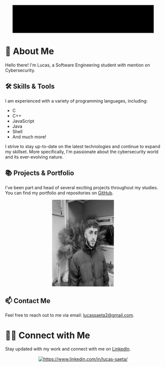 <div align="center">
  <img src="result.gif">
</div>

# 🧑 About Me

Hello there! I'm Lucas, a Software Engineering student with mention on Cybersecurity. 

## 🛠️ Skills & Tools
I am experienced with a variety of programming languages, including:

- C
- C++
- JavaScript
- Java
- Shell
- And much more!

I strive to stay up-to-date on the latest technologies and continue to expand my skillset. More specifically, I'm passionate about the cybersecurity world and its ever-evolving nature.

## 📚 Projects & Portfolio
I've been part and head of several exciting projects throughout my studies. You can find my portfolio and repositories on [GitHub](https://github.com/lucassaeta?tab=repositories).

<div align="center">
  <img src="profile.jpeg" style="width: 200px; height: 280px;">
</div>

## 📫 Contact Me
Feel free to reach out to me via email: [lucassaeta2@gmail.com](mailto:lucassaeta2@gmail.com).

# 🏃‍♂️ Connect with Me
Stay updated with my work and connect with me on [LinkedIn](https://www.linkedin.com/in/lucas-saeta/).

<div align="center">
    <a href="https://www.linkedin.com/in/lucas-saeta/" target="_blank">
        <img align="center" src="https://raw.githubusercontent.com/rahuldkjain/github-profile-readme-generator/master/src/images/icons/Social/linked-in-alt.svg" alt="https://www.linkedin.com/in/lucas-saeta/" height="35" width="50" />
    </a>
</div>

